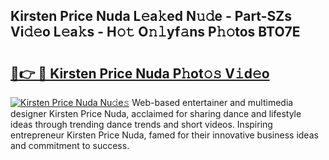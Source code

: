 ## Kirsten Price Nuda L𝚎a𝚔ed N𝚞𝚍e - Part-SZs Vi𝚍𝚎o L𝚎a𝚔s - H𝚘𝚝 O𝚗𝚕yf𝚊ns P𝚑𝚘tos BTO7E

# <h2><a href="http://kf90f5.oniu.top/?m=Kirsten+Price+Nuda">🔗👉 🔴 Kirsten Price Nuda P𝚑ot𝚘𝚜 V𝚒d𝚎o</a></h2>

[![Kirsten Price Nuda Nu𝚍e𝚜](https://i.imgur.com/0qMVB7G.gif)](http://kf90f5.oniu.top/?m=Kirsten+Price+Nuda)
Web-based entertainer and multimedia designer Kirsten Price Nuda, acclaimed for sharing dance and lifestyle ideas through trending dance trends and short videos. Inspiring entrepreneur Kirsten Price Nuda, famed for their innovative business ideas and commitment to success.  
